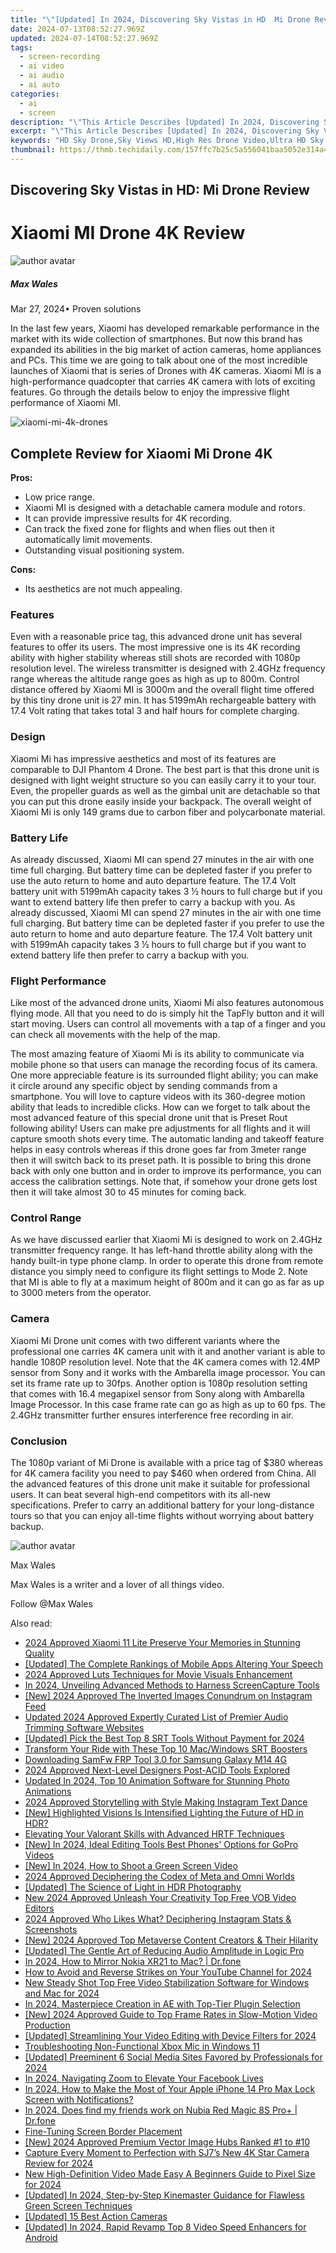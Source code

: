 ```yaml
---
title: "\"[Updated] In 2024, Discovering Sky Vistas in HD  Mi Drone Review\""
date: 2024-07-13T08:52:27.969Z
updated: 2024-07-14T08:52:27.969Z
tags: 
  - screen-recording
  - ai video
  - ai audio
  - ai auto
categories: 
  - ai
  - screen
description: "\"This Article Describes [Updated] In 2024, Discovering Sky Vistas in HD: Mi Drone Review\""
excerpt: "\"This Article Describes [Updated] In 2024, Discovering Sky Vistas in HD: Mi Drone Review\""
keywords: "HD Sky Drone,Sky Views HD,High Res Drone Video,Ultra HD Sky Footage,Premium Sky Vistas,Sky Drone HD Review,Mi Drone Sky Projection"
thumbnail: https://thmb.techidaily.com/157ffc7b25c5a556041baa5052e314a4da47d7995a2327f78015457abe1d3a54.jpg
---
```


## Discovering Sky Vistas in HD: Mi Drone Review

# Xiaomi MI Drone 4K Review

![author avatar](https://images.wondershare.com/filmora/article-images/max-wales-author.jpg)

##### Max Wales

 Mar 27, 2024• Proven solutions

In the last few years, Xiaomi has developed remarkable performance in the market with its wide collection of smartphones. But now this brand has expanded its abilities in the big market of action cameras, home appliances and PCs. This time we are going to talk about one of the most incredible launches of Xiaomi that is series of Drones with 4K cameras. Xiaomi MI is a high-performance quadcopter that carries 4K camera with lots of exciting features. Go through the details below to enjoy the impressive flight performance of Xiaomi MI.

![xiaomi-mi-4k-drones](https://images.wondershare.com/filmora/article-images/xiaomi-mi-4k-drones.jpg)

## Complete Review for Xiaomi Mi Drone 4K

**Pros:**

* Low price range.
* Xiaomi MI is designed with a detachable camera module and rotors.
* It can provide impressive results for 4K recording.
* Can track the fixed zone for flights and when flies out then it automatically limit movements.
* Outstanding visual positioning system.

**Cons:**

* Its aesthetics are not much appealing.

### Features

Even with a reasonable price tag, this advanced drone unit has several features to offer its users. The most impressive one is its 4K recording ability with higher stability whereas still shots are recorded with 1080p resolution level. The wireless transmitter is designed with 2.4GHz frequency range whereas the altitude range goes as high as up to 800m. Control distance offered by Xiaomi MI is 3000m and the overall flight time offered by this tiny drone unit is 27 min. It has 5199mAh rechargeable battery with 17.4 Volt rating that takes total 3 and half hours for complete charging.

### Design

Xiaomi Mi has impressive aesthetics and most of its features are comparable to DJI Phantom 4 Drone. The best part is that this drone unit is designed with light weight structure so you can easily carry it to your tour. Even, the propeller guards as well as the gimbal unit are detachable so that you can put this drone easily inside your backpack. The overall weight of Xiaomi Mi is only 149 grams due to carbon fiber and polycarbonate material.

### Battery Life

As already discussed, Xiaomi MI can spend 27 minutes in the air with one time full charging. But battery time can be depleted faster if you prefer to use the auto return to home and auto departure feature. The 17.4 Volt battery unit with 5199mAh capacity takes 3 ½ hours to full charge but if you want to extend battery life then prefer to carry a backup with you. As already discussed, Xiaomi MI can spend 27 minutes in the air with one time full charging. But battery time can be depleted faster if you prefer to use the auto return to home and auto departure feature. The 17.4 Volt battery unit with 5199mAh capacity takes 3 ½ hours to full charge but if you want to extend battery life then prefer to carry a backup with you.

### Flight Performance

Like most of the advanced drone units, Xiaomi Mi also features autonomous flying mode. All that you need to do is simply hit the TapFly button and it will start moving. Users can control all movements with a tap of a finger and you can check all movements with the help of the map.

The most amazing feature of Xiaomi Mi is its ability to communicate via mobile phone so that users can manage the recording focus of its camera. One more appreciable feature is its surrounded flight ability; you can make it circle around any specific object by sending commands from a smartphone. You will love to capture videos with its 360-degree motion ability that leads to incredible clicks. How can we forget to talk about the most advanced feature of this special drone unit that is Preset Rout following ability! Users can make pre adjustments for all flights and it will capture smooth shots every time. The automatic landing and takeoff feature helps in easy controls whereas if this drone goes far from 3meter range then it will switch back to its preset path. It is possible to bring this drone back with only one button and in order to improve its performance, you can access the calibration settings. Note that, if somehow your drone gets lost then it will take almost 30 to 45 minutes for coming back.

### Control Range

As we have discussed earlier that Xiaomi Mi is designed to work on 2.4GHz transmitter frequency range. It has left-hand throttle ability along with the handy built-in type phone clamp. In order to operate this drone from remote distance you simply need to configure its flight settings to Mode 2\. Note that MI is able to fly at a maximum height of 800m and it can go as far as up to 3000 meters from the operator.

### Camera

Xiaomi Mi Drone unit comes with two different variants where the professional one carries 4K camera unit with it and another variant is able to handle 1080P resolution level. Note that the 4K camera comes with 12.4MP sensor from Sony and it works with the Ambarella image processor. You can set its frame rate up to 30fps. Another option is 1080p resolution setting that comes with 16.4 megapixel sensor from Sony along with Ambarella Image Processor. In this case frame rate can go as high as up to 60 fps. The 2.4GHz transmitter further ensures interference free recording in air.

### Conclusion

The 1080p variant of Mi Drone is available with a price tag of $380 whereas for 4K camera facility you need to pay $460 when ordered from China. All the advanced features of this drone unit make it suitable for professional users. It can beat several high-end competitors with its all-new specifications. Prefer to carry an additional battery for your long-distance tours so that you can enjoy all-time flights without worrying about battery backup.

![author avatar](https://images.wondershare.com/filmora/article-images/max-wales-author.jpg)

Max Wales

Max Wales is a writer and a lover of all things video.

Follow @Max Wales


<ins class="adsbygoogle"
     style="display:block"
     data-ad-format="autorelaxed"
     data-ad-client="ca-pub-7571918770474297"
     data-ad-slot="1223367746"></ins>



<ins class="adsbygoogle"
     style="display:block"
     data-ad-client="ca-pub-7571918770474297"
     data-ad-slot="8358498916"
     data-ad-format="auto"
     data-full-width-responsive="true"></ins>




<span class="atpl-alsoreadstyle">Also read:</span>
<div><ul>
<li><a href="https://digital-screen-recording.techidaily.com/2024-approved-xiaomi-11-lite-preserve-your-memories-in-stunning-quality/"><u>2024 Approved  Xiaomi 11 Lite  Preserve Your Memories in Stunning Quality</u></a></li>
<li><a href="https://digital-screen-recording.techidaily.com/updated-the-complete-rankings-of-mobile-apps-altering-your-speech/"><u>[Updated] The Complete Rankings of Mobile Apps Altering Your Speech</u></a></li>
<li><a href="https://fox-glue.techidaily.com/2024-approved-luts-techniques-for-movie-visuals-enhancement/"><u>2024 Approved  Luts Techniques for Movie Visuals Enhancement</u></a></li>
<li><a href="https://on-screen-recording.techidaily.com/in-2024-unveiling-advanced-methods-to-harness-screencapture-tools/"><u>In 2024, Unveiling Advanced Methods to Harness ScreenCapture Tools</u></a></li>
<li><a href="https://fox-glue.techidaily.com/new-2024-approved-the-inverted-images-conundrum-on-instagram-feed/"><u>[New] 2024 Approved  The Inverted Images Conundrum on Instagram Feed</u></a></li>
<li><a href="https://voice-adjusting.techidaily.com/updated-2024-approved-expertly-curated-list-of-premier-audio-trimming-software-websites/"><u>Updated 2024 Approved Expertly Curated List of Premier Audio Trimming Software Websites</u></a></li>
<li><a href="https://fox-glue.techidaily.com/updated-pick-the-best-top-8-srt-tools-without-payment-for-2024/"><u>[Updated] Pick the Best  Top 8 SRT Tools Without Payment for 2024</u></a></li>
<li><a href="https://extra-hints.techidaily.com/transform-your-ride-with-these-top-10-macwindows-srt-boosters/"><u>Transform Your Ride with These Top 10 Mac/Windows SRT Boosters</u></a></li>
<li><a href="https://android-unlock.techidaily.com/downloading-samfw-frp-tool-30-for-samsung-galaxy-m14-4g-by-drfone-android/"><u>Downloading SamFw FRP Tool 3.0 for Samsung Galaxy M14 4G</u></a></li>
<li><a href="https://fox-glue.techidaily.com/2024-approved-next-level-designers-post-acid-tools-explored/"><u>2024 Approved  Next-Level Designers  Post-ACID Tools Explored</u></a></li>
<li><a href="https://ai-driven-video-production.techidaily.com/updated-in-2024-top-10-animation-software-for-stunning-photo-animations/"><u>Updated In 2024, Top 10 Animation Software for Stunning Photo Animations</u></a></li>
<li><a href="https://fox-glue.techidaily.com/2024-approved-storytelling-with-style-making-instagram-text-dance/"><u>2024 Approved  Storytelling with Style  Making Instagram Text Dance</u></a></li>
<li><a href="https://fox-glue.techidaily.com/new-highlighted-visions-is-intensified-lighting-the-future-of-hd-in-hdr/"><u>[New] Highlighted Visions  Is Intensified Lighting the Future of HD in HDR?</u></a></li>
<li><a href="https://games-able.techidaily.com/elevating-your-valorant-skills-with-advanced-hrtf-techniques/"><u>Elevating Your Valorant Skills with Advanced HRTF Techniques</u></a></li>
<li><a href="https://fox-glue.techidaily.com/new-in-2024-ideal-editing-tools-best-phones-options-for-gopro-videos/"><u>[New] In 2024, Ideal Editing Tools  Best Phones' Options for GoPro Videos</u></a></li>
<li><a href="https://fox-glue.techidaily.com/new-in-2024-how-to-shoot-a-green-screen-video/"><u>[New] In 2024, How to Shoot a Green Screen Video</u></a></li>
<li><a href="https://fox-glue.techidaily.com/2024-approved-deciphering-the-codex-of-meta-and-omni-worlds/"><u>2024 Approved  Deciphering the Codex of Meta and Omni Worlds</u></a></li>
<li><a href="https://fox-glue.techidaily.com/updated-the-science-of-light-in-hdr-photography/"><u>[Updated] The Science of Light in HDR Photography</u></a></li>
<li><a href="https://video-ai-editor.techidaily.com/new-2024-approved-unleash-your-creativity-top-free-vob-video-editors/"><u>New 2024 Approved Unleash Your Creativity Top Free VOB Video Editors</u></a></li>
<li><a href="https://instagram-video-recordings.techidaily.com/2024-approved-who-likes-what-deciphering-instagram-stats-and-screenshots/"><u>2024 Approved  Who Likes What? Deciphering Instagram Stats & Screenshots</u></a></li>
<li><a href="https://fox-glue.techidaily.com/new-2024-approved-top-metaverse-content-creators-and-their-hilarity/"><u>[New] 2024 Approved  Top Metaverse Content Creators & Their Hilarity</u></a></li>
<li><a href="https://fox-glue.techidaily.com/updated-the-gentle-art-of-reducing-audio-amplitude-in-logic-pro/"><u>[Updated] The Gentle Art of Reducing Audio Amplitude in Logic Pro</u></a></li>
<li><a href="https://screen-mirror.techidaily.com/in-2024-how-to-mirror-nokia-xr21-to-mac-drfone-by-drfone-android/"><u>In 2024, How to Mirror Nokia XR21 to Mac? | Dr.fone</u></a></li>
<li><a href="https://youtube-stream.techidaily.com/how-to-avoid-and-reverse-strikes-on-your-youtube-channel-for-2024/"><u>How to Avoid and Reverse Strikes on Your YouTube Channel for 2024</u></a></li>
<li><a href="https://video-ai-editor.techidaily.com/new-steady-shot-top-free-video-stabilization-software-for-windows-and-mac-for-2024/"><u>New Steady Shot Top Free Video Stabilization Software for Windows and Mac for 2024</u></a></li>
<li><a href="https://fox-glue.techidaily.com/in-2024-masterpiece-creation-in-ae-with-top-tier-plugin-selection/"><u>In 2024, Masterpiece Creation in AE with Top-Tier Plugin Selection</u></a></li>
<li><a href="https://fox-glue.techidaily.com/new-2024-approved-guide-to-top-frame-rates-in-slow-motion-video-production/"><u>[New] 2024 Approved  Guide to Top Frame Rates in Slow-Motion Video Production</u></a></li>
<li><a href="https://fox-glue.techidaily.com/updated-streamlining-your-video-editing-with-device-filters-for-2024/"><u>[Updated] Streamlining Your Video Editing with Device Filters for 2024</u></a></li>
<li><a href="https://win11.techidaily.com/troubleshooting-non-functional-xbox-mic-in-windows-11/"><u>Troubleshooting Non-Functional Xbox Mic in Windows 11</u></a></li>
<li><a href="https://fox-glue.techidaily.com/updated-preeminent-6-social-media-sites-favored-by-professionals-for-2024/"><u>[Updated] Preeminent 6 Social Media Sites Favored by Professionals for 2024</u></a></li>
<li><a href="https://fox-glue.techidaily.com/in-2024-navigating-zoom-to-elevate-your-facebook-lives/"><u>In 2024, Navigating Zoom to Elevate Your Facebook Lives</u></a></li>
<li><a href="https://ios-unlock.techidaily.com/in-2024-how-to-make-the-most-of-your-apple-iphone-14-pro-max-lock-screen-with-notifications-by-drfone-ios/"><u>In 2024, How to Make the Most of Your Apple iPhone 14 Pro Max Lock Screen with Notifications?</u></a></li>
<li><a href="https://location-social.techidaily.com/in-2024-does-find-my-friends-work-on-nubia-red-magic-8s-proplus-drfone-by-drfone-virtual-android/"><u>In 2024, Does find my friends work on Nubia Red Magic 8S Pro+ | Dr.fone</u></a></li>
<li><a href="https://graphic-issues.techidaily.com/fine-tuning-screen-border-placement/"><u>Fine-Tuning Screen Border Placement</u></a></li>
<li><a href="https://fox-glue.techidaily.com/new-2024-approved-premium-vector-image-hubs-ranked-1-to-10/"><u>[New] 2024 Approved  Premium Vector Image Hubs Ranked #1 to #10</u></a></li>
<li><a href="https://fox-glue.techidaily.com/capture-every-moment-to-perfection-with-sj7s-new-4k-star-camera-review-for-2024/"><u>Capture Every Moment to Perfection with SJ7’s New 4K Star Camera Review for 2024</u></a></li>
<li><a href="https://ai-video-apps.techidaily.com/new-high-definition-video-made-easy-a-beginners-guide-to-pixel-size-for-2024/"><u>New High-Definition Video Made Easy A Beginners Guide to Pixel Size for 2024</u></a></li>
<li><a href="https://fox-glue.techidaily.com/updated-in-2024-step-by-step-kinemaster-guidance-for-flawless-green-screen-techniques/"><u>[Updated] In 2024, Step-by-Step Kinemaster Guidance for Flawless Green Screen Techniques</u></a></li>
<li><a href="https://extra-lessons.techidaily.com/updated-15-best-action-cameras/"><u>[Updated] 15 Best Action Cameras</u></a></li>
<li><a href="https://fox-glue.techidaily.com/updated-in-2024-rapid-revamp-top-8-video-speed-enhancers-for-android/"><u>[Updated] In 2024, Rapid Revamp  Top 8 Video Speed Enhancers for Android</u></a></li>
</ul></div>
